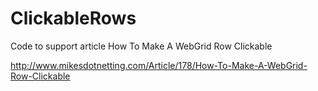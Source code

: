 ClickableRows
=============

Code to support article How To Make A WebGrid Row Clickable

http://www.mikesdotnetting.com/Article/178/How-To-Make-A-WebGrid-Row-Clickable